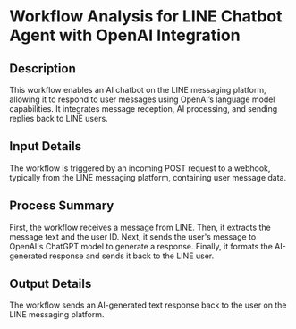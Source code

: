 # Workflow Analysis for LINE Chatbot Agent with OpenAI Integration

## Description
This workflow enables an AI chatbot on the LINE messaging platform, allowing it to respond to user messages using OpenAI’s language model capabilities. It integrates message reception, AI processing, and sending replies back to LINE users.

## Input Details
The workflow is triggered by an incoming POST request to a webhook, typically from the LINE messaging platform, containing user message data.

## Process Summary
First, the workflow receives a message from LINE. Then, it extracts the message text and the user ID. Next, it sends the user's message to OpenAI's ChatGPT model to generate a response. Finally, it formats the AI-generated response and sends it back to the LINE user.

## Output Details
The workflow sends an AI-generated text response back to the user on the LINE messaging platform.
